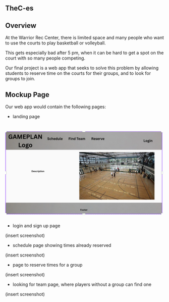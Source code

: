 ## TheC-es

## Overview
At the Warrior Rec Center, there is limited space and many people who want to use the courts to play basketball or volleyball.

This gets especially bad after 5 pm, when it can be hard to get a spot on the court with so many people competing.

Our final project is a web app that seeks to solve this problem by allowing students to reserve time on the courts for their groups, and to look for groups to join.

## Mockup Page
Our web app would contain the following pages:

- landing page

# <img width="500px"  src="/img/landingpage.png" >

- login and sign up page

(insert screenshot)
- schedule page showing times already reserved

(insert screenshot)
- page to reserve times for a group

(insert screenshot)
- looking for team page, where players without a group can find one

(insert screenshot)

